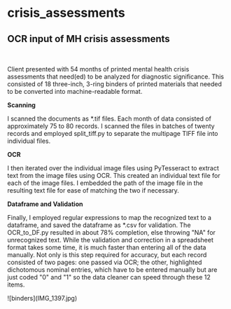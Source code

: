 # crisis_assessments
 <h2>OCR input of MH crisis assessments</h2> <br>
<p>Client presented with 54 months of printed mental health crisis assessments that need(ed) to be analyzed for diagnostic significance. This consisted of 18 three-inch, 3-ring binders of printed materials that needed to be converted into machine-readable format.</p>
<b>Scanning</b><br>
<p>I scanned the documents as *.tif files. Each month of data consisted of approximately 75 to 80 records. I scanned the files in batches of twenty records and employed split_tiff.py to separate the multipage TIFF file into individual files.</p>
<b>OCR</b><br>
<p>I then iterated over the individual image files using PyTesseract to extract text from the image files using OCR. This created an individual text file for each of the image files. I embedded the path of the image file in the resulting text file for ease of matching the two if necessary.</p>
<b>Dataframe and Validation</b><br>
<p>Finally, I employed regular expressions to map the recognized text to a dataframe, and saved the dataframe as *.csv for validation. The OCR_to_DF.py resulted in about 78% completion, else throwing "NA" for unrecognized text. While the validation and correction in a spreadsheet format takes some time, it is much faster than entering all of the data manually. Not only is this step required for accuracy, but each record consisted of two pages: one passed via OCR; the other, highlighted dichotomous nominal entries, which have to be entered manually but are just coded "0" and "1" so the data cleaner can speed through these 12 items.</p>
![binders](IMG_1397.jpg)
